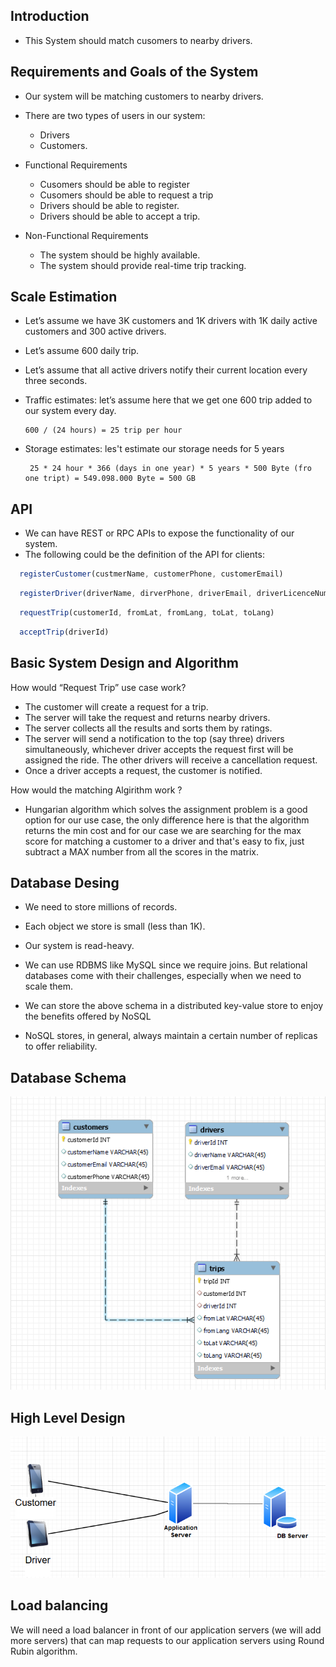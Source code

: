 ## Introduction

- This System should match cusomers to nearby drivers.

## Requirements and Goals of the System

- Our system will be matching customers to nearby drivers.
- There are two types of users in our system:
  - Drivers
  - Customers.


- Functional Requirements
  - Cusomers should be able to register
  - Cusomers should be able to request a trip
  - Drivers should be able to register.
  - Drivers should be able to accept a trip.

- Non-Functional Requirements
  - The system should be highly available.
  - The system should provide real-time trip tracking.

## Scale Estimation
- Let’s assume we have 3K customers and 1K drivers with 1K daily active customers and 300 active drivers.
- Let’s assume 600 daily trip.
- Let’s assume that all active drivers notify their current location every three seconds.

- Traffic estimates: let’s assume here that we get one 600 trip added to our system every day.
    ```
    600 / (24 hours) = 25 trip per hour
    ```
- Storage estimates:  les't estimate our storage needs for 5 years
   ```
    25 * 24 hour * 366 (days in one year) * 5 years * 500 Byte (fro one tript) = 549.098.000 Byte = 500 GB
   ```

## API
- We can have REST or RPC APIs to expose the functionality of our system. 
- The following could be the definition of the API for clients:

```js
  registerCustomer(custmerName, customerPhone, customerEmail)
```
```js
  registerDriver(driverName, dirverPhone, driverEmail, driverLicenceNumber)
```
```js
  requestTrip(customerId, fromLat, fromLang, toLat, toLang)
```
```js
  acceptTrip(driverId)
```

## Basic System Design and Algorithm
How would “Request Trip” use case work?
  - The customer will create a request for a trip.
  - The server will take the request and returns nearby drivers.
  - The server collects all the results and sorts them by ratings.
  - The server will send a notification to the top (say three) drivers simultaneously, whichever driver accepts the request first will be assigned the ride. The other drivers will receive a cancellation request.
  - Once a driver accepts a request, the customer is notified.

How would the matching Algirithm work ?
  - Hungarian algorithm which solves the assignment problem is a good option for our use case, the only difference here is that the algorithm returns the min cost and for our case we are searching for the max score for matching a customer to a driver and that's easy to fix, just subtract a MAX number from all the scores in the matrix.

## Database Desing
  - We need to store millions of records.
  - Each object we store is small (less than 1K).
  - Our system is read-heavy.
  
  - We can use RDBMS like MySQL since we require joins. But relational databases come with their challenges, especially when we need to scale them.
  - We can store the above schema in a distributed key-value store to enjoy the benefits offered by NoSQL
  - NoSQL stores, in general, always maintain a certain number of replicas to offer reliability.


## Database Schema
  ![Database Schema](db_schema.PNG)

## High Level Design
  ![High Level Diagram](hld.PNG)
  
## Load balancing
We will need a load balancer in front of our application servers (we will add more servers) that can map requests to our application servers using Round Rubin algorithm.


  
